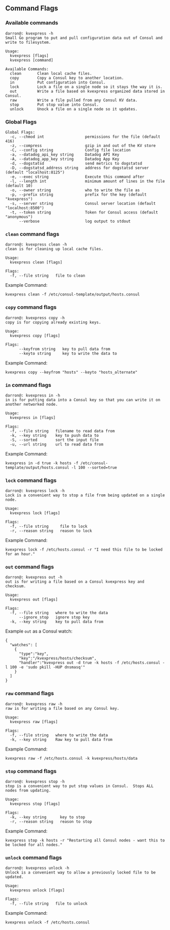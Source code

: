 ## Command Flags

### Available commands

```
darron@: kvexpress -h
Small Go program to put and pull configuration data out of Consul and write to filesystem.

Usage:
  kvexpress [flags]
  kvexpress [command]

Available Commands:
  clean       Clean local cache files.
  copy        Copy a Consul key to another location.
  in          Put configuration into Consul.
  lock        Lock a file on a single node so it stays the way it is.
  out         Write a file based on kvexpress organized data stored in Consul.
  raw         Write a file pulled from any Consul KV data.
  stop        Put stop value into Consul.
  unlock      Unock a file on a single node so it updates.
```

### Global Flags

```
Global Flags:
  -c, --chmod int                  permissions for the file (default 416)
  -z, --compress                   gzip in and out of the KV store
  -C, --config string              Config file location
  -a, --datadog_api_key string     Datadog API Key
  -A, --datadog_app_key string     Datadog App Key
  -d, --dogstatsd                  send metrics to dogstatsd
  -D, --dogstatsd_address string   address for dogstatsd server (default "localhost:8125")
  -e, --exec string                Execute this command after
  -l, --length int                 minimum amount of lines in the file (default 10)
  -o, --owner string               who to write the file as
  -p, --prefix string              prefix for the key (default "kvexpress")
  -s, --server string              Consul server location (default "localhost:8500")
  -t, --token string               Token for Consul access (default "anonymous")
      --verbose                    log output to stdout
```

### `clean` command flags

```
darron@: kvexpress clean -h
clean is for cleaning up local cache files.

Usage:
  kvexpress clean [flags]

Flags:
  -f, --file string   file to clean
```

Example Command:

`kvexpress clean -f /etc/consul-template/output/hosts.consul`

### `copy` command flags

```
darron@: kvexpress copy -h
copy is for copying already existing keys.

Usage:
  kvexpress copy [flags]

Flags:
      --keyfrom string   key to pull data from
      --keyto string     key to write the data to
```

Example Command:

`kvexpress copy --keyfrom "hosts" --keyto "hosts_alternate"`

### `in` command flags

```
darron@: kvexpress in -h
in is for putting data into a Consul key so that you can write it on another networked node.

Usage:
  kvexpress in [flags]

Flags:
  -f, --file string   filename to read data from
  -k, --key string    key to push data to
  -S, --sorted        sort the input file
  -u, --url string    url to read data from
```

Example Command:

`kvexpress in -d true -k hosts -f /etc/consul-template/output/hosts.consul -l 100 --sorted=true`


### `lock` command flags

```
darron@: kvexpress lock -h
Lock is a convenient way to stop a file from being updated on a single node.

Usage:
  kvexpress lock [flags]

Flags:
  -f, --file string     file to lock
  -r, --reason string   reason to lock
```

Example Command:

`kvexpress lock -f /etc/hosts.consul -r "I need this file to be locked for an hour."`

### `out` command flags

```
darron@: kvexpress out -h
out is for writing a file based on a Consul kvexpress key and checksum.

Usage:
  kvexpress out [flags]

Flags:
  -f, --file string   where to write the data
      --ignore_stop   ignore stop key
  -k, --key string    key to pull data from
```

Example `out` as a Consul watch:

```
{
  "watches": [
    {
      "type":"key",
      "key":"/kvexpress/hosts/checksum",
      "handler":"kvexpress out -d true -k hosts -f /etc/hosts.consul -l 100 -e 'sudo pkill -HUP dnsmasq'"
    }
  ]
}
```
### `raw` command flags

```
darron@: kvexpress raw -h
raw is for writing a file based on any Consul key.

Usage:
  kvexpress raw [flags]

Flags:
  -f, --file string   where to write the data
  -k, --key string    Raw key to pull data from
```

Example Command:

`kvexpress raw -f /etc/hosts.consul -k kvexpress/hosts/data`

### `stop` command flags

```
darron@: kvexpress stop -h
stop is a convenient way to put stop values in Consul.  Stops ALL nodes from updating.

Usage:
  kvexpress stop [flags]

Flags:
  -k, --key string      key to stop
  -r, --reason string   reason to stop
```

Example Command:

`kvexpress stop -k hosts -r "Restarting all Consul nodes - want this to be locked for all nodes."`

### `unlock` command flags

```
darron@: kvexpress unlock -h
Unlock is a convenient way to allow a previously locked file to be updated.

Usage:
  kvexpress unlock [flags]

Flags:
  -f, --file string   file to unlock
```

Example Command:

`kvexpress unlock -f /etc/hosts.consul`
